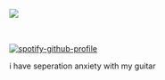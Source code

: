 ![](https://komarev.com/ghpvc/?username=beaverhollow&label=punks&style=flat-square&color=070707&base=19264)


<a href="https://templeofthedog.straw.page/" title="strawpage"><img src="https://file.garden/Z1rbruKl12fQ7u-4/strawpageimg" width="86" height="16"></a>
⠀⠀⠀<a href="https://soundgarden.atabook.org/" title="atabook"><img src="https://file.garden/Z1rbruKl12fQ7u-4/atabookimg" width="74" height="13"></a>⠀⠀⠀<a href="https://pronouns.cc/@pearljam" title="prnscc"><img src="https://file.garden/Z1rbruKl12fQ7u-4/prnsccimg" width="60" height="13"></a>

[![spotify-github-profile](https://spotify-github-profile.kittinanx.com/api/view?uid=6ee6c3uiykzyf00n8qqgt3t8m&cover_image=true&theme=natemoo-re&show_offline=true&background_color=c3ab9e&interchange=true&bar_color=AAAAAA&bar_color_cover=false)](https://github.com/kittinan/spotify-github-profile)

i have seperation anxiety with my guitar
